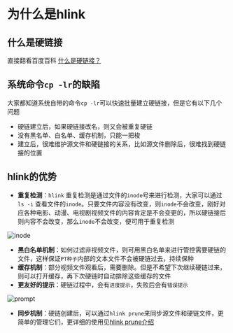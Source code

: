 # 为什么是hlink

## 什么是硬链接

直接翻看百度百科 [什么是硬链接？](https://baike.baidu.com/item/%E7%A1%AC%E9%93%BE%E6%8E%A5/2088758)

## 系统命令`cp -lr`的缺陷

大家都知道系统自带的命令`cp -lr`可以快速批量建立硬链接，但是它有以下几个问题

- 硬链建立后，如果硬链接改名，则又会被重复硬链
- 没有黑名单、白名单、缓存机制，只能一把梭
- 建立后，很难维护源文件和硬链接的关系，比如源文件删除后，很难找到硬链接的位置

## hlink的优势

- **重复检测**：`hlink` 重复检测是通过文件的`inode`号来进行检测，大家可以通过 `ls -i` 查看文件的`inode`。只要文件内容没有改变，则`inode`不会改变，刚好对应各种电影、动漫、电视剧视频文件的内容肯定是不会变更的，所以硬链接后则内容不会改变，那么`inode`不会改变，便可用于重复检测

![inode](/inode.png)

- **黑白名单机制**：如何过滤非视频文件，则可用黑白名单来进行管控需要硬链的文件，这样保证`PT种子`内部的文本文件不会被硬链过去，持续保种
- **缓存机制**：部分视频文件观看后，需要删除。但是不希望下次继续硬链过来，则可以打开缓存，再下次硬链时自动排除这些缓存的文件
- **更友好的提示**：硬链过程中，会有`进度提示`，失败后会有`错误提示`

![prompt](/prompt.png)

- **同步机制**：硬链创建后，可以通过`hlink prune`来同步源文件和硬链文件，更简单的管理它们，更详细的使用见[hlink prune介绍](../command/prune.md)
